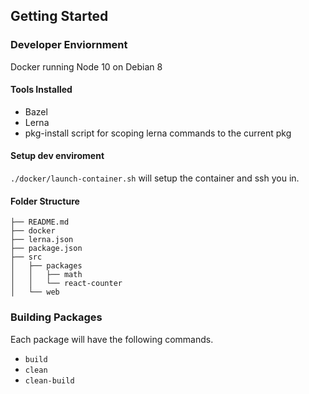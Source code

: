 ## Getting Started

### Developer Enviornment

Docker running Node 10 on Debian 8

#### Tools Installed

- Bazel
- Lerna
- pkg-install script for scoping lerna commands to the current pkg

#### Setup dev enviroment

`./docker/launch-container.sh` will setup the container and ssh you in.

#### Folder Structure

```
├── README.md
├── docker
├── lerna.json
├── package.json
├── src
│   ├── packages
│   │   ├── math
│   │   └── react-counter
│   └── web
```

### Building Packages

Each package will have the following commands.

- `build`
- `clean`
- `clean-build`
